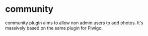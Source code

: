 community
=========

community plugin aims to allow non admin users to add photos.
It's massively based on the same plugin for Piwigo.
